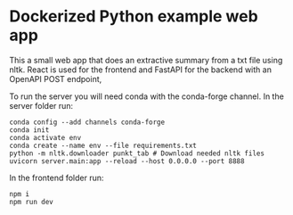 # Dockerized Python example web app

This a small web app that does an extractive summary from a txt file using nltk. React is used for the frontend and FastAPI for the backend with an OpenAPI POST endpoint,

To run the server you will need conda with the conda-forge channel. In the server folder run:
```
conda config --add channels conda-forge
conda init
conda activate env
conda create --name env --file requirements.txt
python -m nltk.downloader punkt_tab # Download needed nltk files
uvicorn server.main:app --reload --host 0.0.0.0 --port 8888
```

In the frontend folder run:
```
npm i
npm run dev
```
